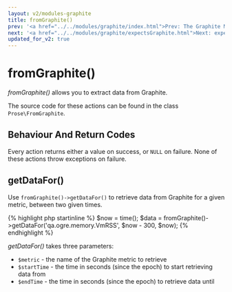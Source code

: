 ```yaml
---
layout: v2/modules-graphite
title: fromGraphite()
prev: '<a href="../../modules/graphite/index.html">Prev: The Graphite Module</a>'
next: '<a href="../../modules/graphite/expectsGraphite.html">Next: expectsGraphite()</a>'
updated_for_v2: true
---
```

# fromGraphite()

_fromGraphite()_ allows you to extract data from Graphite.

The source code for these actions can be found in the class `Prose\FromGraphite`.

## Behaviour And Return Codes

Every action returns either a value on success, or `NULL` on failure. None of these actions throw exceptions on failure.

## getDataFor()

Use `fromGraphite()->getDataFor()` to retrieve data from Graphite for a given metric, between two given times.

{% highlight php startinline %}
$now = time();
$data = fromGraphite()->getDataFor('qa.ogre.memory.VmRSS', $now - 300, $now);
{% endhighlight %}

_getDataFor()_ takes three parameters:

* `$metric` - the name of the Graphite metric to retrieve
* `$startTime` - the time in seconds (since the epoch) to start retrieving data from
* `$endTime` - the time in seconds (since the epoch) to retrieve data until